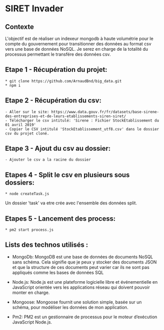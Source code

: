 # SIRET Invader

## Contexte
L'objectif est de réaliser un indexeur mongodb à haute volumétrie pour le compte du gouvernement pour transitionner des données au format csv vers une base de données NoSQL. Je serez en charge de la totalité du processus permettant le transfére des données csv.


## Etape 1 - Récupération du projet:
```console
* git clone https://github.com/ArnaudBnd/big_data.git
* npm i
```

## Etape 2 - Récupération du csv:
	- Aller sur le site: https://www.data.gouv.fr/fr/datasets/base-sirene-des-entreprises-et-de-leurs-etablissements-siren-siret/
	- Télécharger le csv intitulé: 'Sirene : Fichier StockEtablissement du 01 avril 2019'
	- Copier le CSV intitulé 'StockEtablissement_utf8.csv' dans le dossier csv du projet cloné.

## Etape 3 - Ajout du csv au dossier:
	- Ajouter le csv a la racine du dossier

## Etapes 4 - Split le csv en plusieurs sous dossiers:
```console
* node createTask.js
```
Un dossier 'task' va etre crée avec l'ensemble des données split.

## Etapes 5 - Lancement des process:
```console
* pm2 start process.js
```

## Lists des technos utilisés :
* MongoDb: MongoDB est une base de données de documents NoSQL sans schéma. Cela signifie que je peux y stocker des documents JSON et que la structure de ces documents peut varier car ils ne sont pas appliqués comme les bases de données SQL

* Node.js: Node.js est une plateforme logicielle libre et événementielle en JavaScript orientée vers les applications réseau qui doivent pouvoir monter en charge.

* Mongoose: Mongoose fournit une solution simple, basée sur un schéma, pour modéliser les données de mon application.

* Pm2: PM2 est un gestionnaire de processus pour le moteur d’exécution JavaScript Node.js.

